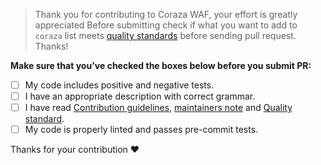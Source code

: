 > Thank you for contributing to Coraza WAF, your effort is greatly appreciated
> Before submitting check if what you want to add to `coraza` list meets [quality standards](https://github.com/corazawaf/coraza/blob/master/CONTRIBUTING.md#quality-standards) before sending pull request. Thanks!

**Make sure that you've checked the boxes below before you submit PR:**

- [ ] My code includes positive and negative tests.
- [ ] I have an appropriate description with correct grammar.
- [ ] I have read [Contribution guidelines](https://github.com/corazawaf/coraza/blob/master/CONTRIBUTING.md#contribution-guidelines), [maintainers note](https://github.com/corazawaf/coraza/blob/master/CONTRIBUTING.md#maintainers) and [Quality standard](https://github.com/github.com/corazawaf/coraza/v4sso/coraza-waf/blob/master/CONTRIBUTING.md#quality-standards).
- [ ] My code is properly linted and passes pre-commit tests.

Thanks for your contribution :heart:
